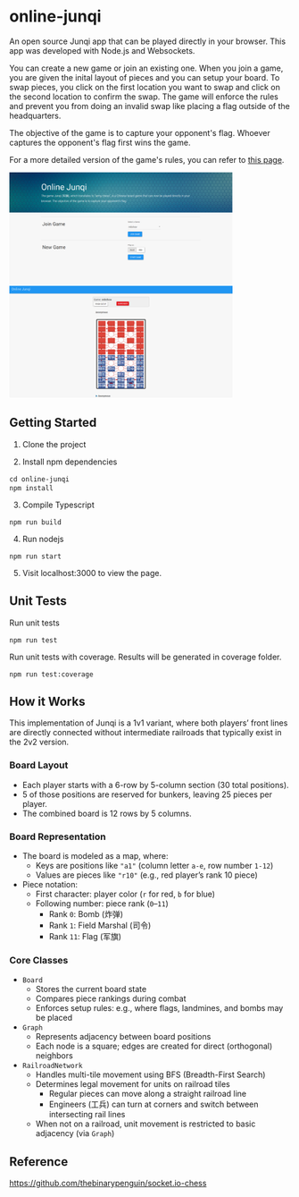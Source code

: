 # online-junqi

An open source Junqi app that can be played directly in your browser. This app was developed with Node.js and Websockets.

You can create a new game or join an existing one. When you join a game, you are given the inital layout of pieces and you can setup your board. To swap pieces, you click on the first location you want to swap and click on the second location to confirm the swap. The game will enforce the rules and prevent you from doing an invalid swap like placing a flag outside of the headquarters.

The objective of the game is to capture your opponent's flag. Whoever captures the opponent's flag first wins the game.

For a more detailed version of the game's rules, you can refer to [this page](https://en.wikipedia.org/wiki/Luzhanqi).

<div style="display:inline-block;">
<img src="https://github.com/samuelyuan/online-junqi/raw/master/images/menu.png" alt="Menu" width="400px" height="200px" />
<img src="https://github.com/samuelyuan/online-junqi/raw/master/images/game.png" alt="Gane" width="400px" height="200px" />
</div>

Getting Started
---

1. Clone the project

2. Install npm dependencies
```
cd online-junqi
npm install
```

3. Compile Typescript
```
npm run build
```

4. Run nodejs
```
npm run start
```

5. Visit localhost:3000 to view the page.

Unit Tests
---

Run unit tests
```
npm run test
```

Run unit tests with coverage. Results will be generated in coverage folder.
```
npm run test:coverage
```

## How it Works

This implementation of Junqi is a 1v1 variant, where both players’ front lines are directly connected without intermediate railroads that typically exist in the 2v2 version.

### Board Layout

* Each player starts with a 6-row by 5-column section (30 total positions).
* 5 of those positions are reserved for bunkers, leaving 25 pieces per player.
* The combined board is 12 rows by 5 columns.

### Board Representation

* The board is modeled as a map, where:
  * Keys are positions like `"a1"` (column letter `a-e`, row number `1-12`)
  * Values are pieces like `"r10"` (e.g., red player’s rank 10 piece)
* Piece notation:
  * First character: player color (`r` for red, `b` for blue)
  * Following number: piece rank (`0`–`11`)
    * Rank `0`: Bomb (炸弹)
    * Rank `1`: Field Marshal (司令)
    * Rank `11`: Flag (军旗)

### Core Classes

* `Board`
  * Stores the current board state
  * Compares piece rankings during combat
  * Enforces setup rules: e.g., where flags, landmines, and bombs may be placed
* `Graph`
  * Represents adjacency between board positions
  * Each node is a square; edges are created for direct (orthogonal) neighbors
* `RailroadNetwork`
  * Handles multi-tile movement using BFS (Breadth-First Search)
  * Determines legal movement for units on railroad tiles
    * Regular pieces can move along a straight railroad line
    * Engineers (工兵) can turn at corners and switch between intersecting rail lines
  * When not on a railroad, unit movement is restricted to basic adjacency (via `Graph`)

Reference
---

https://github.com/thebinarypenguin/socket.io-chess
